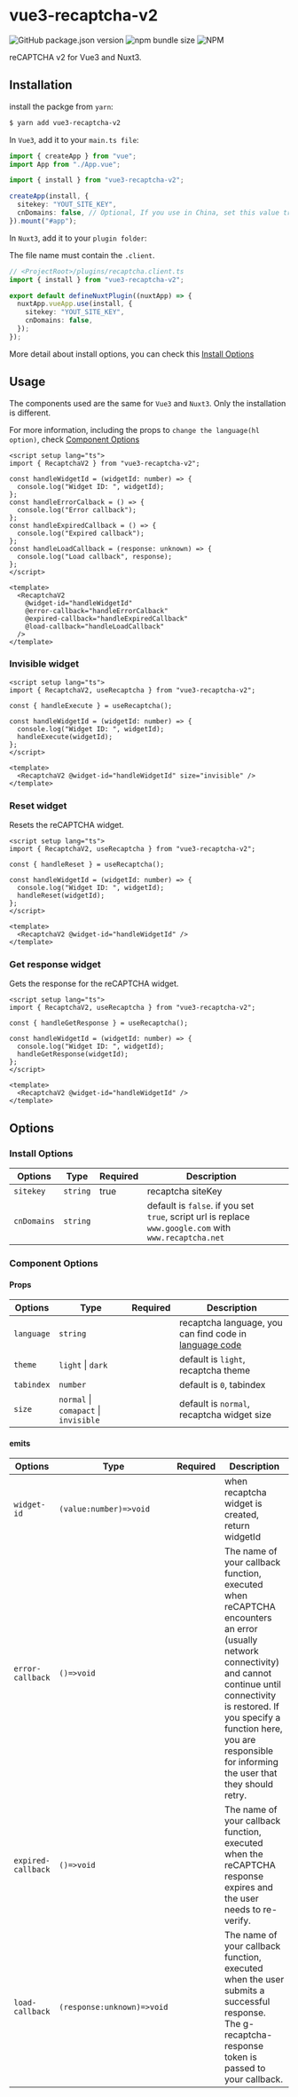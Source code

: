 # vue3-recaptcha-v2

![GitHub package.json version](https://img.shields.io/github/package-json/v/dongkyuuuu/vue3-recaptcha-v2)
![npm bundle size](https://img.shields.io/bundlephobia/min/vue3-recaptcha-v2)
![NPM](https://img.shields.io/npm/l/vue3-recaptcha-v2)

reCAPTCHA v2 for Vue3 and Nuxt3.

## Installation

install the packge from `yarn`:

```sh
$ yarn add vue3-recaptcha-v2
```

In `Vue3`, add it to your `main.ts file`:

```typescript
import { createApp } from "vue";
import App from "./App.vue";

import { install } from "vue3-recaptcha-v2";

createApp(install, {
  sitekey: "YOUT_SITE_KEY",
  cnDomains: false, // Optional, If you use in China, set this value true
}).mount("#app");
```

In `Nuxt3`, add it to your `plugin folder`:

The file name must contain the `.client`.

```typescript
// <ProjectRoot>/plugins/recaptcha.client.ts
import { install } from "vue3-recaptcha-v2";

export default defineNuxtPlugin((nuxtApp) => {
  nuxtApp.vueApp.use(install, {
    sitekey: "YOUT_SITE_KEY",
    cnDomains: false,
  });
});
```

More detail about install options, you can check this [Install Options](#install-options)

## Usage

The components used are the same for `Vue3` and `Nuxt3`. Only the installation is different.

For more information, including the props to `change the language(hl option)`, check [Component Options](#component-options)

```vue
<script setup lang="ts">
import { RecaptchaV2 } from "vue3-recaptcha-v2";

const handleWidgetId = (widgetId: number) => {
  console.log("Widget ID: ", widgetId);
};
const handleErrorCalback = () => {
  console.log("Error callback");
};
const handleExpiredCallback = () => {
  console.log("Expired callback");
};
const handleLoadCallback = (response: unknown) => {
  console.log("Load callback", response);
};
</script>

<template>
  <RecaptchaV2
    @widget-id="handleWidgetId"
    @error-callback="handleErrorCalback"
    @expired-callback="handleExpiredCallback"
    @load-callback="handleLoadCallback"
  />
</template>
```

### Invisible widget

```vue
<script setup lang="ts">
import { RecaptchaV2, useRecaptcha } from "vue3-recaptcha-v2";

const { handleExecute } = useRecaptcha();

const handleWidgetId = (widgetId: number) => {
  console.log("Widget ID: ", widgetId);
  handleExecute(widgetId);
};
</script>

<template>
  <RecaptchaV2 @widget-id="handleWidgetId" size="invisible" />
</template>
```

### Reset widget

Resets the reCAPTCHA widget.

```vue
<script setup lang="ts">
import { RecaptchaV2, useRecaptcha } from "vue3-recaptcha-v2";

const { handleReset } = useRecaptcha();

const handleWidgetId = (widgetId: number) => {
  console.log("Widget ID: ", widgetId);
  handleReset(widgetId);
};
</script>

<template>
  <RecaptchaV2 @widget-id="handleWidgetId" />
</template>
```

### Get response widget

Gets the response for the reCAPTCHA widget.

```vue
<script setup lang="ts">
import { RecaptchaV2, useRecaptcha } from "vue3-recaptcha-v2";

const { handleGetResponse } = useRecaptcha();

const handleWidgetId = (widgetId: number) => {
  console.log("Widget ID: ", widgetId);
  handleGetResponse(widgetId);
};
</script>

<template>
  <RecaptchaV2 @widget-id="handleWidgetId" />
</template>
```

## Options

### Install Options

| Options     | Type     | Required | Description                                                                                            |     |
| ----------- | -------- | -------- | ------------------------------------------------------------------------------------------------------ | --- |
| `sitekey`   | `string` | true     | recaptcha siteKey                                                                                      |     |
| `cnDomains` | `string` |          | default is `false`. if you set `true`, script url is replace `www.google.com` with `www.recaptcha.net` |     |

### Component Options

#### Props

| Options    | Type                                  | Required | Description                                                                                                     |
| ---------- | ------------------------------------- | -------- | --------------------------------------------------------------------------------------------------------------- |
| `language` | `string`                              |          | recaptcha language, you can find code in [language code](https://developers.google.com/recaptcha/docs/language) |
| `theme`    | `light` \| `dark`                     |          | default is `light`, recaptcha theme                                                                             |
| `tabindex` | `number`                              |          | default is `0`, tabindex                                                                                        |
| `size`     | `normal` \| `comapact` \| `invisible` |          | default is `normal`, recaptcha widget size                                                                      |

#### emits

| Options            | Type                       | Required | Description                                                                                                                                                                                                                                                           |
| ------------------ | -------------------------- | -------- | --------------------------------------------------------------------------------------------------------------------------------------------------------------------------------------------------------------------------------------------------------------------- |
| `widget-id`        | `(value:number)=>void`     |          | when recaptcha widget is created, return widgetId                                                                                                                                                                                                                     |
| `error-callback`   | `()=>void`                 |          | The name of your callback function, executed when reCAPTCHA encounters an error (usually network connectivity) and cannot continue until connectivity is restored. If you specify a function here, you are responsible for informing the user that they should retry. |
| `expired-callback` | `()=>void`                 |          | The name of your callback function, executed when the reCAPTCHA response expires and the user needs to re-verify.                                                                                                                                                     |
| `load-callback`    | `(response:unknown)=>void` |          | The name of your callback function, executed when the user submits a successful response. The g-recaptcha-response token is passed to your callback.                                                                                                                  |
